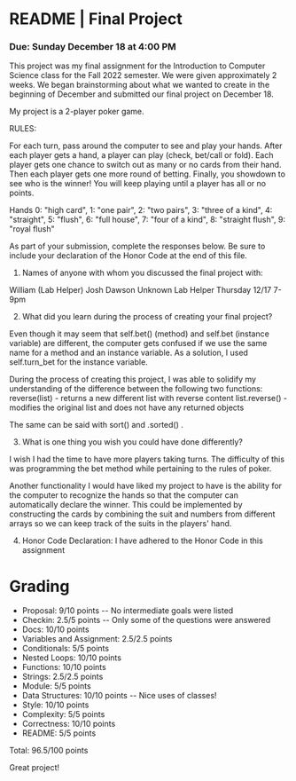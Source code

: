 # README | Final Project
### Due: Sunday December 18 at 4:00 PM

This project was my final assignment for the Introduction to Computer Science class for the Fall 2022 semester.
We were given approximately 2 weeks.
We began brainstorming about what we wanted to create in the beginning of December
and submitted our final project on December 18.

My project is a 2-player poker game.

RULES:

For each turn, pass around the computer to see and play your hands.
After each player gets a hand, a player can play (check, bet/call or fold).
Each player gets one chance to switch out as many or no cards from their hand.
Then each player gets one more round of betting.
Finally, you showdown to see who is the winner!
You will keep playing until a player has all or no points.

Hands
0: "high card",
1: "one pair",
2: "two pairs",
3: "three of a kind",
4: "straight",
5: "flush",
6: "full house",
7: "four of a kind",
8: "straight flush",
9: "royal flush"


As part of your submission, complete the responses below. Be sure to include your declaration of the Honor Code at the end of this file.

1. Names of anyone with whom you discussed the final project with:

William (Lab Helper)
Josh Dawson
Unknown Lab Helper Thursday 12/17  7-9pm

2. What did you learn during the process of creating your final project?

Even though it may seem that self.bet() (method) and self.bet (instance variable) are different,
the computer gets confused if we use the same name for a method and an instance variable.
As a solution, I used self.turn_bet for the instance variable.

During the process of creating this project,
I was able to solidify my understanding of the difference between the following two functions:
reverse(list) - returns a new different list with reverse content
list.reverse() - modifies the original list and does not have any returned objects

The same can be said with sort() and .sorted() .


3. What is one thing you wish you could have done differently?

I wish I had the time to have more players taking turns.
The difficulty of this was programming the bet method while pertaining to the rules of poker.

Another functionality I would have liked my project to have is the ability for the computer to recognize the hands
so that the computer can automatically declare the winner.
This could be implemented by constructing the cards by combining the suit and numbers from different arrays so we can keep track of the suits in the players' hand.

4. Honor Code Declaration:
I have adhered to the Honor Code in this assignment

# Grading

- Proposal: 9/10 points
-- No intermediate goals were listed
- Checkin: 2.5/5 points
-- Only some of the questions were answered
- Docs: 10/10 points
- Variables and Assignment: 2.5/2.5 points
- Conditionals: 5/5 points
- Nested Loops: 10/10 points
- Functions: 10/10 points
- Strings: 2.5/2.5 points
- Module: 5/5 points
- Data Structures: 10/10 points
-- Nice uses of classes!
- Style: 10/10 points
- Complexity: 5/5 points
- Correctness: 10/10 points
- README: 5/5 points

Total: 96.5/100 points

Great project!
